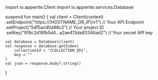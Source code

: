 import io.appwrite.Client
import io.appwrite.services.Database

suspend fun main() {
    val client = Client(context)
      .setEndpoint("https://[HOSTNAME_OR_IP]/v1") // Your API Endpoint
      .setProject("5df5acd0d48c2") // Your project ID
      .setKey("919c2d18fb5d4...a2ae413da83346ad2") // Your secret API key

    val database = Database(client)
    val response = database.getIndex(
        collectionId = "[COLLECTION_ID]",
        key = ""
    )
    val json = response.body?.string()
}
